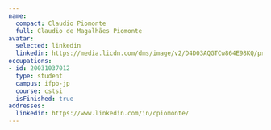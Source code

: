 ```yaml
---
name:
  compact: Claudio Piomonte
  full: Claudio de Magalhães Piomonte
avatar:
  selected: linkedin
  linkedin: https://media.licdn.com/dms/image/v2/D4D03AQGTCw864E98KQ/profile-displayphoto-shrink_400_400/profile-displayphoto-shrink_400_400/0/1713355321514?e=1732752000&v=beta&t=6uZE3ISE0u2AbYxKBN111Jf0fQMTQrMoLukuEhEb2AQ
occupations:
- id: 20031037012
  type: student
  campus: ifpb-jp
  course: cstsi
  isFinished: true
addresses:
  linkedin: https://www.linkedin.com/in/cpiomonte/
---
```

